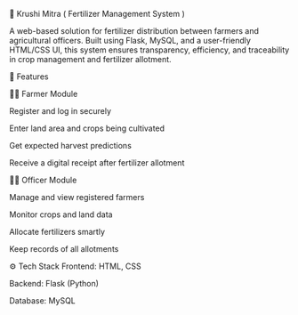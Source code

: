  🌾 Krushi Mitra ( Fertilizer Management System )
 
A  web-based solution for fertilizer distribution between farmers and agricultural officers. Built using Flask, MySQL, and a user-friendly HTML/CSS UI, this system ensures transparency, efficiency, and traceability in crop management and fertilizer allotment.

🚀 Features

👨‍🌾 Farmer Module

Register and log in securely

Enter land area and crops being cultivated

Get expected harvest predictions

Receive a digital receipt after fertilizer allotment


🧑‍💼 Officer Module

Manage and view registered farmers

Monitor crops and land data

Allocate fertilizers smartly

Keep records of all allotments


⚙️ Tech Stack
Frontend: HTML, CSS

Backend: Flask (Python)

Database: MySQL




